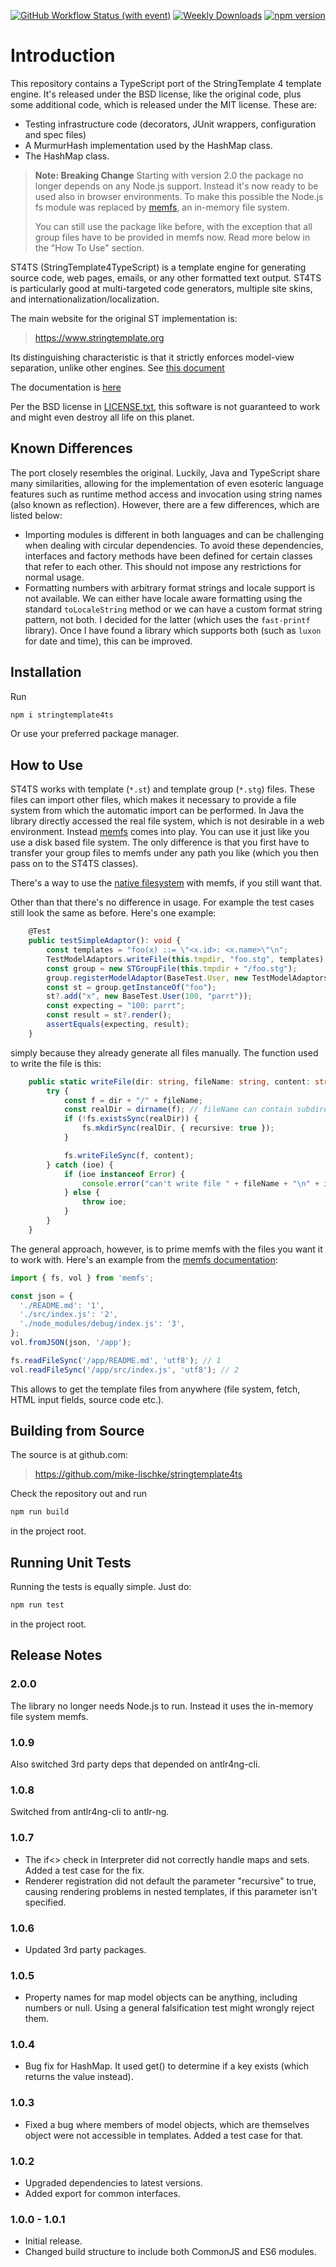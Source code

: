 [![GitHub Workflow Status (with event)](https://img.shields.io/github/actions/workflow/status/mike-lischke/stringtemplate4ts/nodejs.yml?style=for-the-badge&logo=github)](https://github.com/mike-lischke/stringtemplate4ts/actions/workflows/nodejs.yml)
[![Weekly Downloads](https://img.shields.io/npm/dw/stringtemplate4ts?style=for-the-badge&color=blue)](https://www.npmjs.com/package/stringtemplate4ts)
[![npm version](https://img.shields.io/npm/v/stringtemplate4ts?style=for-the-badge&color=yellow)](https://www.npmjs.com/package/stringtemplate4ts)

# Introduction

This repository contains a TypeScript port of the StringTemplate 4 template engine. It's released under the BSD license, like the original code, plus some additional code, which is released under the MIT license. These are:

- Testing infrastructure code (decorators, JUnit wrappers, configuration and spec files)
- A MurmurHash implementation used by the HashMap class.
- The HashMap class.

> **Note: Breaking Change**
> Starting with version 2.0 the package no longer depends on any Node.js support. Instead it's now ready to be used also in browser environments. To make this possible the Node.js fs module was replaced by [memfs](https://github.com/streamich/memfs), an in-memory file system.
> 
> You can still use the package like before, with the exception that all group files have to be provided in memfs now. Read more below in the "How To Use" section.

ST4TS (StringTemplate4TypeScript) is a template engine for generating source code, web pages, emails, or any other formatted text output. ST4TS is particularly good at multi-targeted code generators, multiple site skins, and internationalization/localization.

The main website for the original ST implementation is:

> https://www.stringtemplate.org

Its distinguishing characteristic is that it strictly enforces
model-view separation, unlike other engines. See [this document](./doc/mvc.templates.pdf)

The documentation is [here](./doc/index.md)

Per the BSD license in [LICENSE.txt](LICENSE.txt), this software is not guaranteed to work and might even destroy all life on this planet.

## Known Differences

The port closely resembles the original. Luckily, Java and TypeScript share many similarities, allowing for the implementation of even esoteric language features such as runtime method access and invocation using string names (also known as reflection). However, there are a few differences, which are listed below:

- Importing modules is different in both languages and can be challenging when dealing with circular dependencies. To avoid these dependencies, interfaces and factory methods have been defined for certain classes that refer to each other. This should not impose any restrictions for normal usage.
- Formatting numbers with arbitrary format strings and locale support is not available. We can either have locale aware formatting using the standard `toLocaleString` method or we can have a custom format string pattern, not both. I decided for the latter (which uses the `fast-printf` library). Once I have found a library which supports both (such as `luxon` for date and time), this can be improved.

## Installation

Run

```bash
npm i stringtemplate4ts
```

Or use your preferred package manager.

## How to Use

ST4TS works with template (`*.st`) and template group (`*.stg`) files. These files can import other files, which makes it necessary to provide a file system from which the automatic import can be performed. In Java the library directly accessed the real file system, which is not desirable in a web environment. Instead [memfs](https://github.com/streamich/memfs) comes into play. You can use it just like you use a disk based file system. The only difference is that you first have to transfer your group files to memfs under any path you like (which you then pass on to the ST4TS classes).

There's a way to use the [native filesystem](https://github.com/streamich/memfs/blob/master/docs/node/index.md) with memfs, if you still want that.

Other than that there's no difference in usage. For example the test cases still look the same as before. Here's one example:

```typescript
    @Test
    public testSimpleAdaptor(): void {
        const templates = "foo(x) ::= \"<x.id>: <x.name>\"\n";
        TestModelAdaptors.writeFile(this.tmpdir, "foo.stg", templates);
        const group = new STGroupFile(this.tmpdir + "/foo.stg");
        group.registerModelAdaptor(BaseTest.User, new TestModelAdaptors.UserAdaptor());
        const st = group.getInstanceOf("foo");
        st?.add("x", new BaseTest.User(100, "parrt"));
        const expecting = "100: parrt";
        const result = st?.render();
        assertEquals(expecting, result);
    }
```

simply because they already generate all files manually. The function used to write the file is this:

```typescript
    public static writeFile(dir: string, fileName: string, content: string): void {
        try {
            const f = dir + "/" + fileName;
            const realDir = dirname(f); // fileName can contain subdirectories.
            if (!fs.existsSync(realDir)) {
                fs.mkdirSync(realDir, { recursive: true });
            }

            fs.writeFileSync(f, content);
        } catch (ioe) {
            if (ioe instanceof Error) {
                console.error("can't write file " + fileName + "\n" + ioe.stack);
            } else {
                throw ioe;
            }
        }
    }

```

The general approach, however, is to prime memfs with the files you want it to work with. Here's an example from the [memfs documentation](https://github.com/streamich/memfs/blob/master/docs/node/usage.md):

```typescript
import { fs, vol } from 'memfs';

const json = {
  './README.md': '1',
  './src/index.js': '2',
  './node_modules/debug/index.js': '3',
};
vol.fromJSON(json, '/app');

fs.readFileSync('/app/README.md', 'utf8'); // 1
vol.readFileSync('/app/src/index.js', 'utf8'); // 2
```

This allows to get the template files from anywhere (file system, fetch, HTML input fields, source code etc.).

## Building from Source

The source is at github.com:

> https://github.com/mike-lischke/stringtemplate4ts

Check the repository out and run

```bash
npm run build
```

in the project root.

## Running Unit Tests

Running the tests is equally simple. Just do:

```bash
npm run test
```

in the project root.

## Release Notes

### 2.0.0

The library no longer needs Node.js to run. Instead it uses the in-memory file system memfs.

### 1.0.9

Also switched 3rd party deps that depended on antlr4ng-cli.

### 1.0.8

Switched from antlr4ng-cli to antlr-ng.

### 1.0.7

- The if<> check in Interpreter did not correctly handle maps and sets. Added a test case for the fix.
- Renderer registration did not default the parameter "recursive" to true, causing rendering problems in nested templates, if this parameter isn't specified.

### 1.0.6

- Updated 3rd party packages.

### 1.0.5

- Property names for map model objects can be anything, including numbers or null. Using a general falsification test might wrongly reject them.

### 1.0.4

- Bug fix for HashMap. It used get() to determine if a key exists (which returns the value instead).

### 1.0.3

- Fixed a bug where members of model objects, which are themselves object were not accessible in templates. Added a test case for that.

### 1.0.2

- Upgraded dependencies to latest versions.
- Added export for common interfaces.

### 1.0.0 - 1.0.1

- Initial release.
- Changed build structure to include both CommonJS and ES6 modules.

